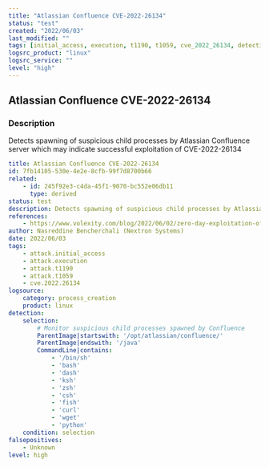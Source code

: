 ```yaml
---
title: "Atlassian Confluence CVE-2022-26134"
status: "test"
created: "2022/06/03"
last_modified: ""
tags: [initial_access, execution, t1190, t1059, cve_2022_26134, detection_rule]
logsrc_product: "linux"
logsrc_service: ""
level: "high"
---
```


## Atlassian Confluence CVE-2022-26134

### Description

Detects spawning of suspicious child processes by Atlassian Confluence server which may indicate successful exploitation of CVE-2022-26134

```yml
title: Atlassian Confluence CVE-2022-26134
id: 7fb14105-530e-4e2e-8cfb-99f7d8700b66
related:
    - id: 245f92e3-c4da-45f1-9070-bc552e06db11
      type: derived
status: test
description: Detects spawning of suspicious child processes by Atlassian Confluence server which may indicate successful exploitation of CVE-2022-26134
references:
    - https://www.volexity.com/blog/2022/06/02/zero-day-exploitation-of-atlassian-confluence/
author: Nasreddine Bencherchali (Nextron Systems)
date: 2022/06/03
tags:
    - attack.initial_access
    - attack.execution
    - attack.t1190
    - attack.t1059
    - cve.2022.26134
logsource:
    category: process_creation
    product: linux
detection:
    selection:
        # Monitor suspicious child processes spawned by Confluence
        ParentImage|startswith: '/opt/atlassian/confluence/'
        ParentImage|endswith: '/java'
        CommandLine|contains:
            - '/bin/sh'
            - 'bash'
            - 'dash'
            - 'ksh'
            - 'zsh'
            - 'csh'
            - 'fish'
            - 'curl'
            - 'wget'
            - 'python'
    condition: selection
falsepositives:
    - Unknown
level: high

```
